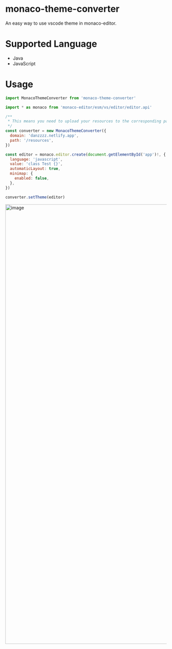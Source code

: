 # monaco-theme-converter
An easy way to use vscode theme in monaco-editor.

# Supported Language
- Java
- JavaScript

# Usage
```javascript
import MonacoThemeConverter from 'monaco-theme-converter'

import * as monaco from 'monaco-editor/esm/vs/editor/editor.api'

/**
 * This means you need to upload your resources to the corresponding path as shown below.
 */
const converter = new MonacoThemeConverter({
  domain: 'danzzzz.netlify.app',
  path: '/resources',
})

const editor = monaco.editor.create(document.getElementById('app')!, {
  language: 'javascript',
  value: 'class Test {}',
  automaticLayout: true,
  minimap: {
    enabled: false,
  },
})

converter.setTheme(editor)
```
<img width="1370" alt="image" src="https://github.com/KamiC6238/monaco-theme-converter/assets/23523595/9fa16146-cbbe-4da3-b15a-89a97b94877c">

